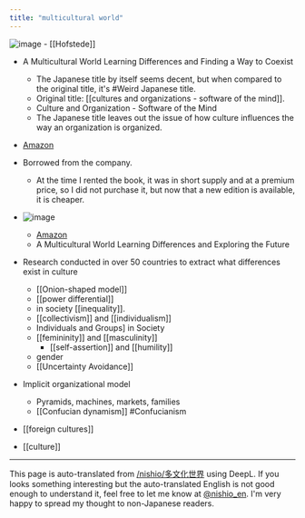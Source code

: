 ```yaml
---
title: "multicultural world"
---
```


![image](https://gyazo.com/d2532d40fb6543f36240d8284659d3b9/thumb/1000)
    - [[Hofstede]]
- A Multicultural World Learning Differences and Finding a Way to Coexist
    - The Japanese title by itself seems decent, but when compared to the original title, it's #Weird Japanese title.
    - Original title: [[cultures and organizations - software of the mind]].
    - Culture and Organization - Software of the Mind
    - The Japanese title leaves out the issue of how culture influences the way an organization is organized.
- [Amazon](https://amzn.to/2Ki6FSq)
- Borrowed from the company.
    - At the time I rented the book, it was in short supply and at a premium price, so I did not purchase it, but now that a new edition is available, it is cheaper.
- ![image](https://gyazo.com/1b6b4f173f5ff655963733b65a8f755a/thumb/1000)
    - [Amazon](https://amzn.to/2vTrUXN)
    - A Multicultural World Learning Differences and Exploring the Future

- Research conducted in over 50 countries to extract what differences exist in culture

    - [[Onion-shaped model]]
    - [[power differential]]
    - in society [[inequality]].
    - [[collectivism]] and [[individualism]]
    - Individuals and Groups] in Society
    - [[femininity]] and [[masculinity]]
        - [[self-assertion]] and [[humility]]
    - gender
    - [[Uncertainty Avoidance]]
- Implicit organizational model
    - Pyramids, machines, markets, families
    - [[Confucian dynamism]] #Confucianism


- [[foreign cultures]]
- [[culture]]

---
This page is auto-translated from [/nishio/多文化世界](https://scrapbox.io/nishio/多文化世界) using DeepL. If you looks something interesting but the auto-translated English is not good enough to understand it, feel free to let me know at [@nishio_en](https://twitter.com/nishio_en). I'm very happy to spread my thought to non-Japanese readers.